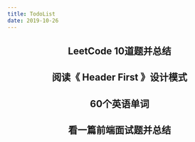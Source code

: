 ```yaml
---
title: TodoList
date: 2019-10-26
---
```

## <center>LeetCode 10道题并总结</center>
## <center>阅读《 Header First 》设计模式</center>
## <center>60个英语单词</center>
## <center>看一篇前端面试题并总结</center>
